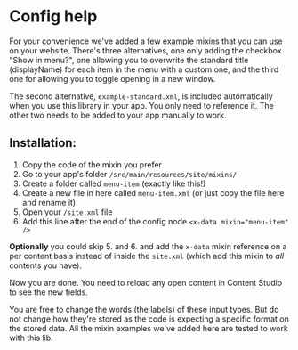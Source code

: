 # Config help

For your convenience we've added a few example mixins that you can use on your website. There's three alternatives, one only adding the checkbox "Show in menu?", one allowing you to overwrite the standard title (displayName) for each item in the menu with a custom one, and the third one for allowing you to toggle opening in a new window.

The second alternative, `example-standard.xml`, is included automatically when you use this library in your app. You only need to reference it. The other two needs to be added to your app manually to work.

## Installation:

1. Copy the code of the mixin you prefer
2. Go to your app's folder `/src/main/resources/site/mixins/`
3. Create a folder called `menu-item` (exactly like this!)
4. Create a new file in here called `menu-item.xml` (or just copy the file here and rename it)
5. Open your `/site.xml` file
6. Add this line after the end of the config node `<x-data mixin="menu-item" />`

**Optionally** you could skip 5. and 6. and add the `x-data` mixin reference on a per content basis instead of inside the `site.xml` (which add this mixin to *all* contents you have).

Now you are done. You need to reload any open content in Content Studio to see the new fields.

You are free to change the words (the labels) of these input types. But do not change how they're stored as the code is expecting a specific format on the stored data. All the mixin examples we've added here are tested to work with this lib.
